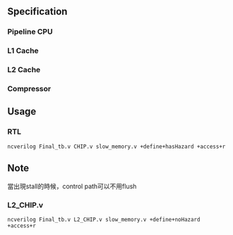 ## Specification
### Pipeline CPU
### L1 Cache
### L2 Cache
### Compressor

## Usage
### RTL  
    ncverilog Final_tb.v CHIP.v slow_memory.v +define+hasHazard +access+r
## Note
當出現stall的時候，control path可以不用flush  

### L2_CHIP.v
    ncverilog Final_tb.v L2_CHIP.v slow_memory.v +define+noHazard +access+r